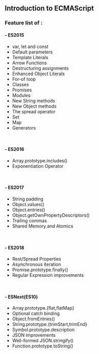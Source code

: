 ## **Introduction to ECMAScript**

### **Feature list of :**
#### **- ES2015**
* var, let and const
* Default parameters
* Template Literals
* Arrow Functions
* Destructuring assignments
* Enhanced Object Literals
* For-of loop
* Classes
* Promises
* Modules
* New String methods
* New Object methods
* The spread operator
* Set
* Map
* Generators

&nbsp;
#### **- ES2016**
* Array.prototype.includes()
* Exponentiation Operator

&nbsp;
#### **- ES2017**
* String padding
* Object.values()
* Object.entries()
* Object.getOwnPropertyDescriptors()
* Trailing commas
* Shared Memory and Atomics

&nbsp;
#### **- ES2018**
* Rest/Spread Properties
* Asynchronous iteration
* Promise.prototype.finally()
* Regular Expression improvements

&nbsp;
#### **- ESNext(ES10)**
* Array.prototype.{flat,flatMap}
* Optional catch binding
* Object.fromEntries()
* String.prototype.{trimStart,trimEnd}
* Symbol.prototype.description
* JSON improvements
* Well-formed JSON.stringify()
* Function.prototype.toString()
